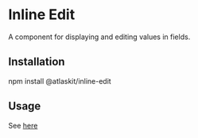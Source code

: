 # Inline Edit

A component for displaying and editing values in fields.

## Installation

npm install @atlaskit/inline-edit

## Usage

See [here](https://atlaskit.atlassian.com/packages/core/inline-edit)
